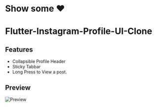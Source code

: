 # Show some ❤️ 
# Flutter-Instagram-Profile-UI-Clone

## Features
- Collapsible Profile Header
- Sticky Tabbar
- Long Press to View a post.

## Preview
![Preview](gif/preview.gif)






  
  






